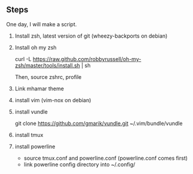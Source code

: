 Steps
-----

One day, I will make a script.

1. Install zsh, latest version of git (wheezy-backports on debian)

2. Install oh my zsh

    curl -L https://raw.github.com/robbyrussell/oh-my-zsh/master/tools/install.sh | sh

    Then, source zshrc, profile

3. Link mhamar theme

4. install vim (vim-nox on debian)

5. install vundle

    git clone https://github.com/gmarik/vundle.git ~/.vim/bundle/vundle

6. install tmux

7. install powerline

    - source tmux.conf and powerline.conf (powerline.conf comes first)
    - link powerline config directory into ~/.config/

